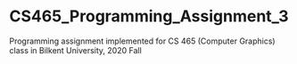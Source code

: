 # CS465_Programming_Assignment_3
Programming assignment implemented for CS 465 (Computer Graphics) class in Bilkent University, 2020 Fall
